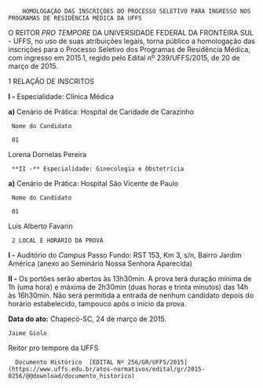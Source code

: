        HOMOLOGAÇÃO DAS INSCRIÇÕES DO PROCESSO SELETIVO PARA INGRESSO NOS PROGRAMAS DE RESIDÊNCIA MÉDICA DA UFFS  

O REITOR *PRO TEMPORE* DA UNIVERSIDADE FEDERAL DA FRONTEIRA SUL - UFFS, no uso de suas atribuições legais, torna público a homologação das inscrições para o Processo Seletivo dos Programas de Residência Médica, com ingresso em 2015.1, regido pelo Edital nº 239/UFFS/2015, de 20 de março de 2015.

 1 RELAÇÃO DE INSCRITOS

 **I -** Especialidade: Clínica Médica

 **a)** Cenário de Prática: Hospital de Caridade de Carazinho

     Nome do Candidato

     01

   Lorena Dornelas Pereira 

     **II -** Especialidade: Ginecologia e Obstetrícia

 **a)** Cenário de Prática: Hospital São Vicente de Paulo

     Nome do Candidato

     01

   Luis Alberto Favarin

     2 LOCAL E HORÁRIO DA PROVA

 **I -** Auditório do *Campus* Passo Fundo: RST 153, Km 3, s/n, Bairro Jardim América (anexo ao Seminário Nossa Senhora Aparecida)

 **II -** Os portões serão abertos às 13h30min. A prova terá duração mínima de 1h (uma hora) e máxima de 2h30min (duas horas e trinta minutos) das 14h às 16h30min. Não será permitida a entrada de nenhum candidato depois do horário estabelecido, tampouco após o início da prova.

  

   **Data do ato:** Chapecó-SC, 24 de março de 2015.   
 

    Jaime Giolo   
 Reitor pro tempore da UFFS 

      Documento Histórico  [EDITAL Nº 256/GR/UFFS/2015](https://www.uffs.edu.br/atos-normativos/edital/gr/2015-0256/@@download/documento_historico)     
      